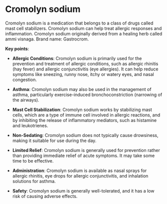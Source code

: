 [//]: # (
source: gpt-3 + jph editing
aka: cromolyn
brands: Gastrocrom
tags: mast-cell-stabilizers medications
)

# Cromolyn sodium

Cromolyn sodium is a medication that belongs to a class of drugs called mast cell stabilizers. Cromolyn sodium can help treat allergic responses and inflammation. Cromolyn sodium originally derived from a healing herb called ammi visnaga. Brand name: Gastrocrom.

**Key points**:

* **Allergic Conditions**: Cromolyn sodium is primarily used for the prevention and treatment of allergic conditions, such as allergic rhinitis (hay fever) and allergic conjunctivitis (eye allergies). It can help reduce symptoms like sneezing, runny nose, itchy or watery eyes, and nasal congestion.

* **Asthma**: Cromolyn sodium may also be used in the management of asthma, particularly exercise-induced bronchoconstriction (narrowing of the airways).

* **Mast Cell Stabilization**: Cromolyn sodium works by stabilizing mast cells, which are a type of immune cell involved in allergic reactions, and by inhibiting the release of inflammatory mediators, such as histamine and leukotrienes.

* **Non-Sedating**: Cromolyn sodium does not typically cause drowsiness, making it suitable for use during the day.

* **Limited Relief**: Cromolyn sodium is generally used for prevention rather than providing immediate relief of acute symptoms. It may take some time to be effective.

* **Administration**: Cromolyn sodium is available as nasal sprays for allergic rhinitis, eye drops for allergic conjunctivitis, and inhalation solutions for asthma.

* **Safety**: Cromolyn sodium is generally well-tolerated, and it has a low risk of causing adverse effects.
